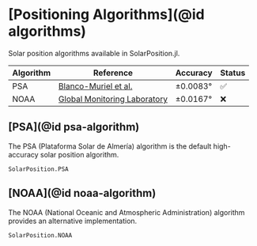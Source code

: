 # [Positioning Algorithms](@id algorithms)

Solar position algorithms available in SolarPosition.jl.

| Algorithm | Reference                                                                                       | Accuracy | Status |
| --------- | ----------------------------------------------------------------------------------------------- | -------- | ------ |
| PSA       | [Blanco-Muriel et al.](https://www.sciencedirect.com/science/article/abs/pii/S0038092X00001560) | ±0.0083° | ✅     |
| NOAA      | [Global Monitoring Laboratory](https://gml.noaa.gov/grad/solcalc/calcdetails.html)              | ±0.0167° | ❌     |

## [PSA](@id psa-algorithm)

The PSA (Plataforma Solar de Almería) algorithm is the default high-accuracy solar position algorithm.

```@docs
SolarPosition.PSA
```

## [NOAA](@id noaa-algorithm)

The NOAA (National Oceanic and Atmospheric Administration) algorithm provides an
alternative implementation.

```@docs
SolarPosition.NOAA
```
